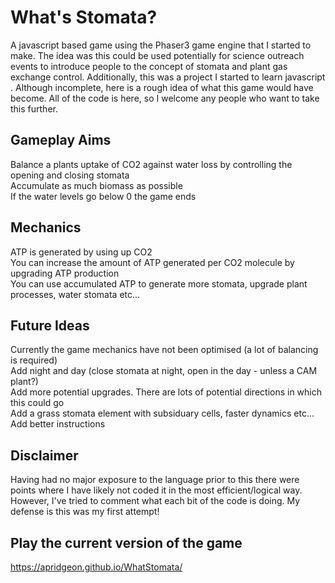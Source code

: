 # What's Stomata?

A javascript based game using the Phaser3 game engine that I started to make. The idea was this could be used potentially for science outreach events to introduce people to the concept of stomata and plant gas exchange control. Additionally, this was a project I started to learn javascript . Although incomplete, here is a rough idea of what this game would have become. All of the code is here, so I welcome any people who want to take this further.

## Gameplay Aims
Balance a plants uptake of CO2 against water loss by controlling the opening and closing stomata <br />
Accumulate as much biomass as possible <br />
If the water levels go below 0 the game ends <br />

## Mechanics
ATP is generated by using up CO2 <br />
You can increase the amount of ATP generated per CO2 molecule by upgrading ATP production <br />
You can use accumulated ATP to generate more stomata, upgrade plant processes, water stomata etc... <br />

## Future Ideas
Currently the game mechanics have not been optimised (a lot of balancing is required) <br />
Add night and day (close stomata at night, open in the day - unless a CAM plant?) <br />
Add more potential upgrades. There are lots of potential directions in which this could go <br />
Add a grass stomata element with subsiduary cells, faster dynamics etc... <br />
Add better instructions <br />

## Disclaimer
Having had no major exposure to the language prior to this there were points where I have likely not coded it in the most efficient/logical way. However, I've tried to comment what each bit of the code is doing. My defense is this was my first attempt!

## Play the current version of the game
https://apridgeon.github.io/WhatStomata/





